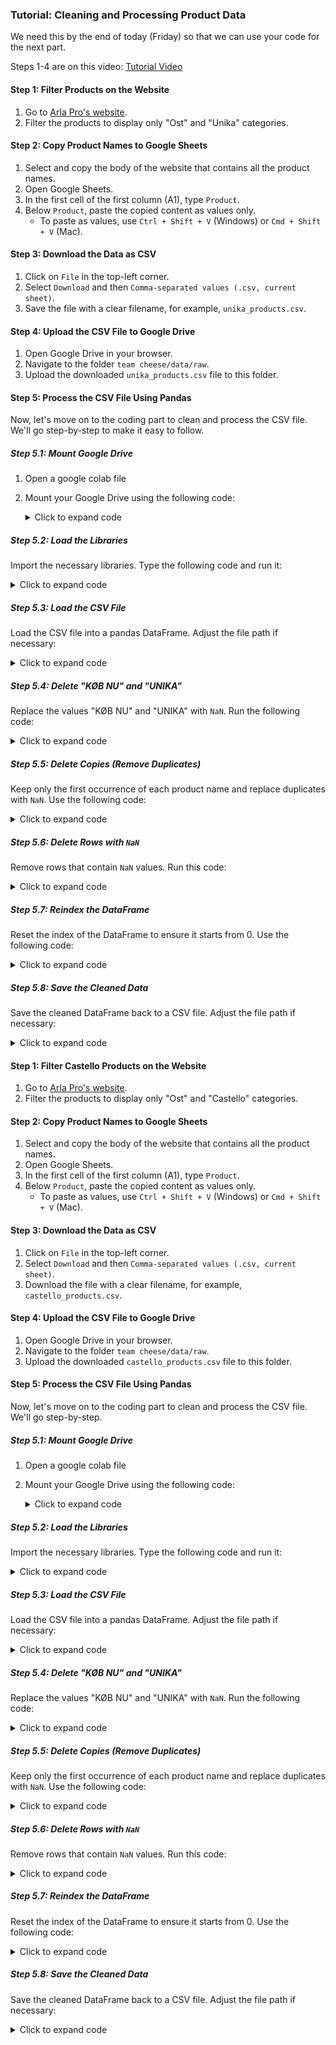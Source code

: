 ### Tutorial: Cleaning and Processing Product Data

We need this by the end of today (Friday) so that we can use your code for the next part.

Steps 1-4 are on this video: <a href="https://www.awesomescreenshot.com/video/27989529?key=bda2677a21a2a9177cac488092005fef"> Tutorial Video </a>

#### Step 1: Filter Products on the Website
1. Go to [Arla Pro's website](https://www.arlapro.com/da/produkter/).
2. Filter the products to display only "Ost" and "Unika" categories. 

#### Step 2: Copy Product Names to Google Sheets
1. Select and copy the body of the website that contains all the product names.
2. Open Google Sheets.
3. In the first cell of the first column (A1), type `Product`.
4. Below `Product`, paste the copied content as values only.
   - To paste as values, use `Ctrl + Shift + V` (Windows) or `Cmd + Shift + V` (Mac).

#### Step 3: Download the Data as CSV
1. Click on `File` in the top-left corner.
2. Select `Download` and then `Comma-separated values (.csv, current sheet)`.
3. Save the file with a clear filename, for example, `unika_products.csv`.

#### Step 4: Upload the CSV File to Google Drive
1. Open Google Drive in your browser.
2. Navigate to the folder `team cheese/data/raw`.
3. Upload the downloaded `unika_products.csv` file to this folder.

#### Step 5: Process the CSV File Using Pandas

Now, let's move on to the coding part to clean and process the CSV file. We'll go step-by-step to make it easy to follow.

##### Step 5.1: Mount Google Drive
1. Open a google colab file
2. Mount your Google Drive using the following code:
   <details>
   <summary>Click to expand code</summary>

   from google.colab import drive
   drive.mount('/content/drive')

   </details>

##### Step 5.2: Load the Libraries
Import the necessary libraries. Type the following code and run it:
   <details>
   <summary>Click to expand code</summary>

   
   import pandas as pd
   import numpy as np
   
   </details>

##### Step 5.3: Load the CSV File
Load the CSV file into a pandas DataFrame. Adjust the file path if necessary:
   <details>
   <summary>Click to expand code</summary>

   
   file_path = '/content/drive/My Drive/team cheese/data/raw/unika_products.csv'
   df = pd.read_csv(file_path)
   
   </details>

##### Step 5.4: Delete "KØB NU" and "UNIKA"
Replace the values "KØB NU" and "UNIKA" with `NaN`. Run the following code:
   <details>
   <summary>Click to expand code</summary>

   
   values_to_delete = ['UNIKA', 'KØB NU']
   df['Product'] = df['Product'].replace(values_to_delete, np.nan)
   
   </details>

##### Step 5.5: Delete Copies (Remove Duplicates)
Keep only the first occurrence of each product name and replace duplicates with `NaN`. Use the following code:
   <details>
   <summary>Click to expand code</summary>

   
   def remove_duplicates(column):
       seen = set()
       return [x if x not in seen and not seen.add(x) else np.nan for x in column]

   df['Product'] = remove_duplicates(df['Product'])
   
   </details>

##### Step 5.6: Delete Rows with `NaN`
Remove rows that contain `NaN` values. Run this code:
   <details>
   <summary>Click to expand code</summary>

   
   df = df.dropna()
   
   </details>

##### Step 5.7: Reindex the DataFrame
Reset the index of the DataFrame to ensure it starts from 0. Use the following code:
   <details>
   <summary>Click to expand code</summary>

   
   df = df.reset_index(drop=True)
   
   </details>

##### Step 5.8: Save the Cleaned Data
Save the cleaned DataFrame back to a CSV file. Adjust the file path if necessary:
   <details>
   <summary>Click to expand code</summary>

   
   cleaned_file_path = '/content/drive/My Drive/team cheese/data/processed/unika_products_cleaned.csv'
   df.to_csv(cleaned_file_path, index=False)
   
   </details>
   
#### Step 1: Filter Castello Products on the Website
1. Go to [Arla Pro's website](https://www.arlapro.com/da/produkter/).
2. Filter the products to display only "Ost" and "Castello" categories. 

#### Step 2: Copy Product Names to Google Sheets
1. Select and copy the body of the website that contains all the product names.
2. Open Google Sheets.
3. In the first cell of the first column (A1), type `Product`.
4. Below `Product`, paste the copied content as values only.
   - To paste as values, use `Ctrl + Shift + V` (Windows) or `Cmd + Shift + V` (Mac).

#### Step 3: Download the Data as CSV
1. Click on `File` in the top-left corner.
2. Select `Download` and then `Comma-separated values (.csv, current sheet)`.
3. Download the file with a clear filename, for example, `castello_products.csv`.

#### Step 4: Upload the CSV File to Google Drive
1. Open Google Drive in your browser.
2. Navigate to the folder `team cheese/data/raw`.
3. Upload the downloaded `castello_products.csv` file to this folder.

#### Step 5: Process the CSV File Using Pandas

Now, let's move on to the coding part to clean and process the CSV file. We'll go step-by-step.

##### Step 5.1: Mount Google Drive
1. Open a google colab file
2. Mount your Google Drive using the following code:
   <details>
   <summary>Click to expand code</summary>

   
   from google.colab import drive
   drive.mount('/content/drive')
   
   </details>

##### Step 5.2: Load the Libraries
Import the necessary libraries. Type the following code and run it:
   <details>
   <summary>Click to expand code</summary>

   
   import pandas as pd
   import numpy as np
   
   </details>

##### Step 5.3: Load the CSV File
Load the CSV file into a pandas DataFrame. Adjust the file path if necessary:
   <details>
   <summary>Click to expand code</summary>

   
   file_path = '/content/drive/My Drive/team cheese/data/raw/castello_products.csv'
   df = pd.read_csv(file_path)
   
   </details>

##### Step 5.4: Delete "KØB NU" and "UNIKA"
Replace the values "KØB NU" and "UNIKA" with `NaN`. Run the following code:
   <details>
   <summary>Click to expand code</summary>

   
   values_to_delete = ['UNIKA', 'KØB NU']
   df['Product'] = df['Product'].replace(values_to_delete, np.nan)
   
   </details>

##### Step 5.5: Delete Copies (Remove Duplicates)
Keep only the first occurrence of each product name and replace duplicates with `NaN`. Use the following code:
   <details>
   <summary>Click to expand code</summary>

   
   def remove_duplicates(column):
       seen = set()
       return [x if x not in seen and not seen.add(x) else np.nan for x in column]

   df['Product'] = remove_duplicates(df['Product'])
   
   </details>

##### Step 5.6: Delete Rows with `NaN`
Remove rows that contain `NaN` values. Run this code:
   <details>
   <summary>Click to expand code</summary>

   
   df = df.dropna()
   
   </details>

##### Step 5.7: Reindex the DataFrame
Reset the index of the DataFrame to ensure it starts from 0. Use the following code:
   <details>
   <summary>Click to expand code</summary>

   
   df = df.reset_index(drop=True)
   
   </details>

##### Step 5.8: Save the Cleaned Data
Save the cleaned DataFrame back to a CSV file. Adjust the file path if necessary:
   <details>
   <summary>Click to expand code</summary>

   
   cleaned_file_path = '/content/drive/My Drive/team cheese/data/processed/castello_products_cleaned.csv'
   df.to_csv(cleaned_file_path, index=False)
   
   </details>
